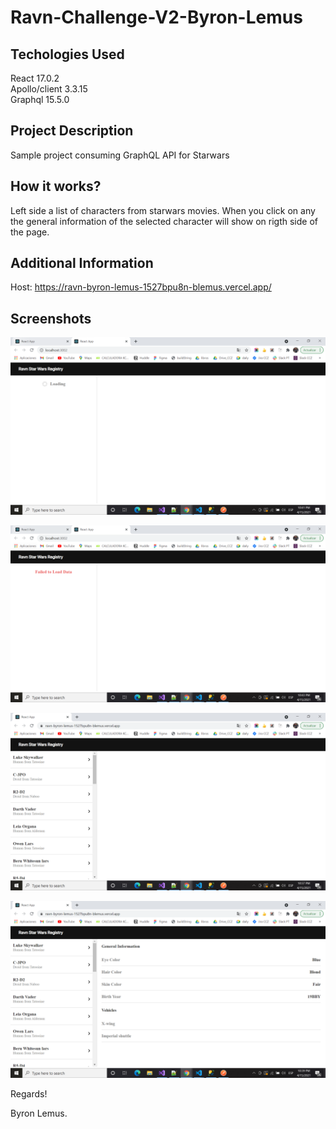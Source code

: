 # Ravn-Challenge-V2-Byron-Lemus

## Techologies Used
  React           17.0.2  
  Apollo/client   3.3.15  
  Graphql         15.5.0  

## Project Description
Sample project consuming GraphQL API for Starwars

## How it works?
Left side a list of characters from starwars movies. When you click on any the general information of the selected character will show on rigth side of the page.

## Additional Information
  Host: https://ravn-byron-lemus-1527bpu8n-blemus.vercel.app/

## Screenshots

![Main Page](https://github.com/brlemus/Ravn-Challenge-V2-Byron-Lemus/blob/master/src/assets/images/screenshots1.PNG?raw=true)

![Main Page](https://github.com/brlemus/Ravn-Challenge-V2-Byron-Lemus/blob/master/src/assets/images/screenshots2.PNG?raw=true)

![Main Page](https://github.com/brlemus/Ravn-Challenge-V2-Byron-Lemus/blob/master/src/assets/images/screenshots3.PNG?raw=true)

![Main Page](https://github.com/brlemus/Ravn-Challenge-V2-Byron-Lemus/blob/master/src/assets/images/screenshots4.PNG?raw=true)

Regards!

Byron Lemus.
